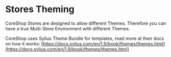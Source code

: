 # Stores Theming

CoreShop Stores are designed to allow different Themes. Therefore you can have a true Multi-Store Environment with different Themes.

CoreShop uses Sylius Theme Bundle for templates, read more at their docs on how it works: [https://docs.sylius.com/en/1.9/book/themes/themes.html](https://docs.sylius.com/en/1.9/book/themes/themes.html)
